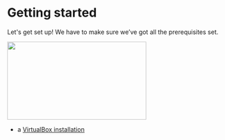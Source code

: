 # Getting started
Let's get set up! We have to make sure we’ve got all the prerequisites set.

<img src="../getting-started.png" width="320" height="180"/>

- a [VirtualBox installation](../../howtos/install-virtualbox-linux-mint/index.md)